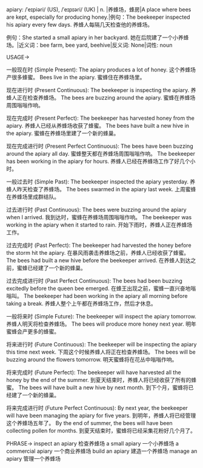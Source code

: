 apiary: /ˈeɪpiəri/ (US), /ˈeɪpɪəri/ (UK) | n. |养蜂场，蜂房|A place where bees are kept, especially for producing honey.|例句：The beekeeper inspected his apiary every few days. 养蜂人每隔几天检查他的养蜂场。

例句：She started a small apiary in her backyard. 她在后院建了一个小养蜂场。|近义词：bee farm, bee yard, beehive|反义词: None|词性: noun


USAGE->

一般现在时 (Simple Present):
The apiary produces a lot of honey. 这个养蜂场产很多蜂蜜。
Bees live in the apiary. 蜜蜂住在养蜂场里。

现在进行时 (Present Continuous):
The beekeeper is inspecting the apiary. 养蜂人正在检查养蜂场。
The bees are buzzing around the apiary. 蜜蜂在养蜂场周围嗡嗡作响。

现在完成时 (Present Perfect):
The beekeeper has harvested honey from the apiary. 养蜂人已经从养蜂场收获了蜂蜜。
The bees have built a new hive in the apiary. 蜜蜂在养蜂场里建了一个新的蜂巢。

现在完成进行时 (Present Perfect Continuous):
The bees have been buzzing around the apiary all day. 蜜蜂整天都在养蜂场周围嗡嗡作响。
The beekeeper has been working in the apiary for hours. 养蜂人已经在养蜂场工作了好几个小时。

一般过去时 (Simple Past):
The beekeeper inspected the apiary yesterday. 养蜂人昨天检查了养蜂场。
The bees swarmed in the apiary last week. 上周蜜蜂在养蜂场里成群结队。

过去进行时 (Past Continuous):
The bees were buzzing around the apiary when I arrived. 我到达时，蜜蜂在养蜂场周围嗡嗡作响。
The beekeeper was working in the apiary when it started to rain. 开始下雨时，养蜂人正在养蜂场工作。

过去完成时 (Past Perfect):
The beekeeper had harvested the honey before the storm hit the apiary. 在暴风雨袭击养蜂场之前，养蜂人已经收获了蜂蜜。
The bees had built a new hive before the beekeeper arrived. 在养蜂人到达之前，蜜蜂已经建了一个新的蜂巢。

过去完成进行时 (Past Perfect Continuous):
The bees had been buzzing excitedly before the queen bee emerged. 在蜂王出现之前，蜜蜂一直兴奋地嗡嗡叫。
The beekeeper had been working in the apiary all morning before taking a break. 养蜂人整个上午都在养蜂场工作，然后才休息。

一般将来时 (Simple Future):
The beekeeper will inspect the apiary tomorrow. 养蜂人明天将检查养蜂场。
The bees will produce more honey next year. 明年蜜蜂会产更多的蜂蜜。

将来进行时 (Future Continuous):
The beekeeper will be inspecting the apiary this time next week. 下周这个时候养蜂人将正在检查养蜂场。
The bees will be buzzing around the flowers tomorrow. 明天蜜蜂将在花丛中嗡嗡作响。

将来完成时 (Future Perfect):
The beekeeper will have harvested all the honey by the end of the summer. 到夏天结束时，养蜂人将已经收获了所有的蜂蜜。
The bees will have built a new hive by next month. 到下个月，蜜蜂将已经建了一个新的蜂巢。

将来完成进行时 (Future Perfect Continuous):
By next year, the beekeeper will have been managing the apiary for five years. 到明年，养蜂人将已经管理这个养蜂场五年了。
By the end of summer, the bees will have been collecting pollen for months. 到夏天结束时，蜜蜂将已经采集花粉好几个月了。


PHRASE->
inspect an apiary 检查养蜂场
a small apiary  一个小养蜂场
a commercial apiary 一个商业养蜂场
build an apiary 建造一个养蜂场
manage an apiary 管理一个养蜂场
